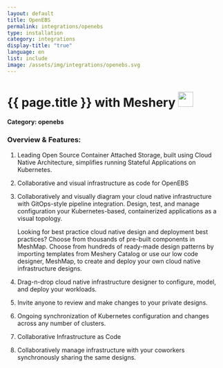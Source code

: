 ```yaml
---
layout: default
title: OpenEBS
permalink: integrations/openebs
type: installation
category: integrations
display-title: "true"
language: en
list: include
image: /assets/img/integrations/openebs.svg
---
```


<h1>{{ page.title }} with Meshery <img src="{{ page.image }}" style="width: 35px; height: 35px;" /></h1>


#### Category: openebs

### Overview & Features:
1. Leading Open Source Container Attached Storage, built using Cloud Native Architecture, simplifies running Stateful Applications on Kubernetes.

2. Collaborative and visual infrastructure as code for OpenEBS

4. 
    Collaboratively and visually diagram your cloud native infrastructure with GitOps-style pipeline integration. Design, test, and manage configuration your Kubernetes-based, containerized applications as a visual topology.



    Looking for best practice cloud native design and deployment best practices? Choose from thousands of pre-built components in MeshMap. Choose from hundreds of ready-made design patterns by importing templates from Meshery Catalog or use our low code designer, MeshMap, to create and deploy your own cloud native infrastructure designs.



5. Drag-n-drop cloud native infrastructure designer to configure, model, and deploy your workloads.

6. Invite anyone to review and make changes to your private designs.

7. Ongoing synchronization of Kubernetes configuration and changes across any number of clusters.

8. Collaborative Infrastructure as Code

9. Collaboratively manage infrastructure with your coworkers synchronously sharing the same designs.

